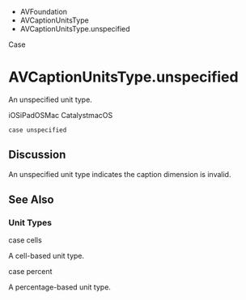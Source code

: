 

- AVFoundation
- AVCaptionUnitsType
-  AVCaptionUnitsType.unspecified 

Case

# AVCaptionUnitsType.unspecified

An unspecified unit type.

iOSiPadOSMac CatalystmacOS

``` source
case unspecified
```

## Discussion

An unspecified unit type indicates the caption dimension is invalid.

## See Also

### Unit Types

case cells

A cell-based unit type.

case percent

A percentage-based unit type.

